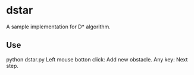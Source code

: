 # dstar

A sample implementation for D* algorithm.

## Use
  python dstar.py
  Left mouse botton click: Add new obstacle.
  Any key: Next step.
